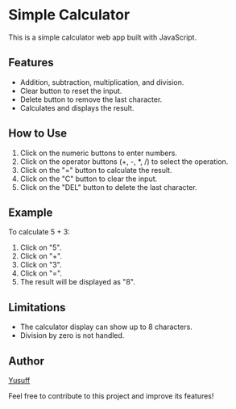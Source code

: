 # Simple Calculator

This is a simple calculator web app built with JavaScript.

## Features

- Addition, subtraction, multiplication, and division.
- Clear button to reset the input.
- Delete button to remove the last character.
- Calculates and displays the result.

## How to Use

1. Click on the numeric buttons to enter numbers.
2. Click on the operator buttons (+, -, \*, /) to select the operation.
3. Click on the "=" button to calculate the result.
4. Click on the "C" button to clear the input.
5. Click on the "DEL" button to delete the last character.

## Example

To calculate 5 + 3:

1. Click on "5".
2. Click on "+".
3. Click on "3".
4. Click on "=".
5. The result will be displayed as "8".

## Limitations

- The calculator display can show up to 8 characters.
- Division by zero is not handled.

## Author

[Yusuff](https://github.com/hakeemyusuff)

Feel free to contribute to this project and improve its features!
